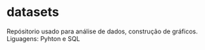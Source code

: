 # datasets
Repósitorio usado para análise de dados, construção de gráficos.
Liguagens: Pyhton e SQL
